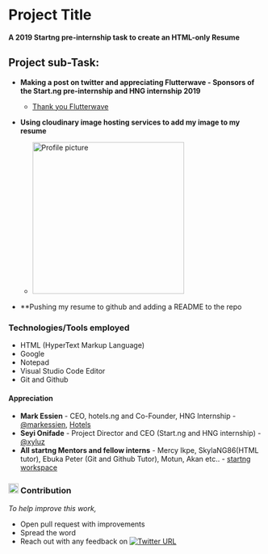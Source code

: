 # Project Title

**A 2019 Startng pre-internship task to create an HTML-only Resume**

## Project sub-Task:

* **Making a post on twitter and appreciating Flutterwave - Sponsors of the Start.ng pre-internship and HNG internship 2019**
     * <a href= "https://twitter.com/davidjnr2/status/1164935567819313152"> Thank you Flutterwave </a>

* **Using cloudinary image hosting services to add my image to my resume** 
     * <img src = "https://res.cloudinary.com/davidjnr2/image/upload/v1566746298/Deejay_nydsty.jpg" width="300" height="300" alt="Profile picture">
  
* **Pushing my resume to github and adding a README to the repo
     

### Technologies/Tools employed
  * HTML (HyperText Markup Language)
  * Google
  * Notepad 
  * Visual Studio Code Editor
  * Git and Github
  

#### Appreciation
  * **Mark Essien** - CEO, hotels.ng and Co-Founder, HNG Internship - <a href ="https://twitter.com/markessien"> @markessien</a>, <a href = "https://hotels.ng">Hotels</a>
  * **Seyi Onifade** - Project Director and CEO (Start.ng and HNG internship) - <a href ="https://twitter.com/xyluz">@xyluz</a>
  * **All startng Mentors and fellow interns** - Mercy Ikpe, SkylaNG86(HTML tutor), Ebuka Peter (Git and Github Tutor), Motun, Akan etc.. - <a href = "https://startng.slack.com"> startng workspace </a>

### <g-emoji class="g-emoji" alias="raised_hands" fallback-src="https://github.githubassets.com/images/icons/emoji/unicode/1f64c.png"><img class="emoji" alt="raised_hands" height="20" width="20" src="https://github.githubassets.com/images/icons/emoji/unicode/1f64c.png"></g-emoji> Contribution
 *To help improve this work,* 
   * Open pull request with improvements
   * Spread the word
   * Reach out with any feedback on <a href="https://twitter.com/davidjnr2" rel="nofollow"><img src= "https://user-images.githubusercontent.com/25167635/63774673-a991ba80-c8d5-11e9-99c9-3cb64201e5cc.JPG" alt="Twitter URL" data-canonical-src="https://img.shields.io/twitter/url/https/twitter.com/davidjnr2.svg?style=social&amp;label=Follow%20%40davidjnr2" style="max-width:100%;"></a>

